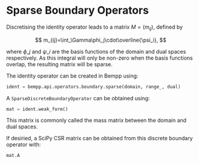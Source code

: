Sparse Boundary Operators
================================

Discretising the identity operator leads to a matrix $M=(m_{ij})$, defined by

$$
m_{ij}=\int_\Gamma\phi_j\cdot\overline{\psi_i},
$$

where $\phi\_j$ and $\psi\_i$ are the basis functions of the domain and dual spaces respectively.
As this integral will only be non-zero when the basis functions overlap, the resulting
matrix will be sparse.

The identity operator can be created in Bempp using:
```python
ident = bempp.api.operators.boundary.sparse(domain, range_, dual)
```

A `SparseDiscreteBoundaryOperator` can be obtained using:
```python
mat = ident.weak_form()
```
This matrix is commonly called the mass matrix between the domain and dual spaces.

If desiried, a SciPy CSR matrix can be obtained from this discrete boundary operator with:
```python
mat.A
```

